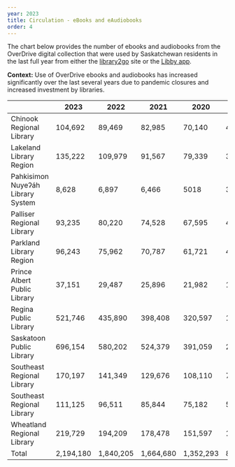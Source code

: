 ```yaml
---
year: 2023
title: Circulation - eBooks and eAudiobooks
order: 4
---
```


The chart below provides the number of ebooks and audiobooks from the OverDrive digital collection that were used by Saskatchewan residents in the last full year from either the [library2go](https://saskatchewan.overdrive.com/) site or the [Libby app](https://libbyapp.com/library/saskatchewan).

**Context:** Use of OverDrive ebooks and audiobooks has increased significantly over the last several years due to pandemic closures and increased investment by libraries. 

|                            | 2023      | 2022      | 2021      | 2020      | 2019      | 2018      | 2017      | 2016      | 2015      | 2014      |
|-------------------------------|-----------|-----------|-----------|-----------|-----------|-----------|-----------|-----------|-----------|-----------|
| Chinook Regional Library      | 104,692   | 89,469    | 82,985    | 70,140    | 46,885    | 40,075    | 38,011    | 36,058    | 36,133    | 35,083    |
| Lakeland Library Region       | 135,222   | 109,979   | 91,567    | 79,339    | 38,026    | 31,883    | 48,763    | 49,800    | 51,584    | 48,975    |
| Pahkisimon Nuyeʔáh Library System | 8,628     | 6,897     | 6,466     | 5018      | 3647      | 3139      | 2575      | 2200      | 1804      | 1792      |
| Palliser Regional Library      | 93,235    | 80,220    | 74,528    | 67,595    | 45,944    | 42,648    | 41,800    | 42,604    | 262,202   | 345,880   |
| Parkland Library Region        | 96,243    | 75,962    | 70,787    | 61,721    | 42,036    | 35,066    | 35,189    | 35,509    | 34,734    | 32,434    |
| Prince Albert Public Library   | 37,151    | 29,487    | 25,896    | 21,982    | 14,672    | 13,111    | N/A       | N/A       | N/A       | N/A       |
| Regina Public Library          | 521,746   | 435,890   | 398,408   | 320,597   | 159,358   | 122,228   | 118,998   | 122,295   | 126,420   | 122,689   |
| Saskatoon Public Library       | 696,154   | 580,202   | 524,379   | 391,059   | 221,817   | 180,513   | 175,516   | 173,138   | 167,816   | 122,689   |
| Southeast Regional Library     | 170,197   | 141,349   | 129,676   | 108,110   | 74,679    | 65,483    | 62,316    | 57,720    | 56,397    | 52,135    |
| Southeast Regional Library     | 111,125   | 96,511    | 85,844    | 75,182    | 51,792    | 45,993    | 59,084    | 59,709    | 57,925    | 56,546    |
| Wheatland Regional Library     | 219,729   | 194,209   | 178,478   | 151,597   | 108,919   | 98,336    | 96,261    | 89,936    | 87,513    | 77,893    |
| Total                         | 2,194,180 | 1,840,205 | 1,664,680 | 1,352,293 | 807,802   | 678,480   | 678,531   | 668,998   | 664,668   | 634,655   |
